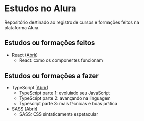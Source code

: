 # Estudos no Alura

Repositório destinado ao registro de cursos e formações feitos na plataforma Alura.

## Estudos ou formações feitos
* React ([Abrir](https://cursos.alura.com.br/course/react-componentes-funcionam))
  * React: como os componentes funcionam
 
## Estudos ou formações a fazer
* TypeScript ([Abrir](https://cursos.alura.com.br/formacao-typescript))
  * TypeScript parte 1: evoluindo seu JavaScript
  * TypeScript parte 2: avançando na linguagem
  * Typescript parte 3: mais técnicas e boas prática
* SASS ([Abrir](https://cursos.alura.com.br/course/sass-css-sintaticamente-espetacular))
  * SASS: CSS sintaticamente espetacular
